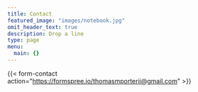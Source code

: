 ```yaml
---
title: Contact
featured_image: "images/notebook.jpg"
omit_header_text: true
description: Drop a line
type: page
menu:
  main: {}
---
```


{{< form-contact action="https://formspree.io/thomasmporterii@gmail.com"  >}}
